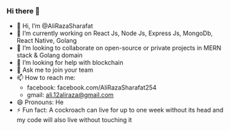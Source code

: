 ### Hi there 👋

<!--
**AliRazaSharafat/AliRazaSharafat** is a ✨ _special_ ✨ repository because its `README.md` (this file) appears on your GitHub profile.
-->
- 👋 Hi, I’m @AliRazaSharafat
- 🔭 I’m currently working on React Js, Node Js, Express Js, MongoDb, React Native, Golang
- 👯 I’m looking to collaborate on open-source or private projects in MERN stack & Golang domain
- 🤔 I’m looking for help with blockchain
- 💬 Ask me to join your team
- 📫 How to reach me:
  -    facebook:  facebook.com/AliRazaSharafat254
  -    gmail:     ali.12aliraza@gmail.com
- 😄 Pronouns: He
- ⚡ Fun fact: A cockroach can live for up to one week without its head and my code will also live without touching it
